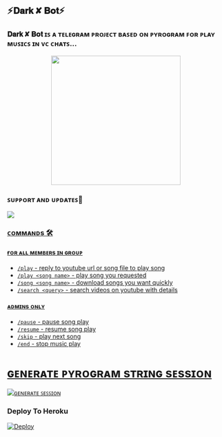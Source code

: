 <h2 align="centre">⚡𝐃𝐚𝐫𝐤 ✘ 𝐁𝐨𝐭⚡</h2>

### 𝐃𝐚𝐫𝐤 ✘ 𝐁𝐨𝐭 ɪꜱ ᴀ ᴛᴇʟᴇɢʀᴀᴍ ᴘʀᴏᴊᴇᴄᴛ ʙᴀꜱᴇᴅ ᴏɴ ᴘʏʀᴏɢʀᴀᴍ ꜰᴏʀ ᴘʟᴀʏ ᴍᴜꜱɪᴄꜱ ɪɴ ᴠᴄ ᴄʜᴀᴛꜱ...

<p align="center"><a href="https://t.me/World_FriendShip_Zone"><img src="https://telegra.ph/file/65be304b45005b8bd84db.jpg" width="300"></a></p>



### ꜱᴜᴘᴘᴏʀᴛ ᴀɴᴅ ᴜᴘᴅᴀᴛᴇꜱ🎑
<a href="https://t.me/World_FriendShip_Zone"><img src="https://img.shields.io/badge/Join-Group%20Support-blue.svg?style=for-the-badge&logo=Telegram">

### ᴄᴏᴍᴍᴀɴᴅs 🛠
#### ғᴏʀ ᴀʟʟ ᴍᴇᴍʙᴇʀs ɪɴ ɢʀᴏᴜᴘ
- `/play` - reply to youtube url or song file to play song
- `/play <song name>` - play song you requested
- `/song <song name>` - download songs you want quickly
- `/search <query>` - search videos on youtube with details

#### ᴀᴅᴍɪɴs ᴏɴʟʏ
- `/pause` - pause song play
- `/resume` - resume song play
- `/skip` - play next song
- `/end` - stop music play


# ɢᴇɴᴇʀᴀᴛᴇ ᴘʏʀᴏɢʀᴀᴍ sᴛʀɪɴɢ sᴇssɪᴏɴ

[![ɢᴇɴᴇʀᴀᴛᴇ ꜱᴇꜱꜱɪᴏɴ](https://img.shields.io/badge/repl.it-generateString-yellowgreen)](https://replit.com/@Sumit9969/GenrateStringSession)


### Deploy To Heroku

[![Deploy](https://www.herokucdn.com/deploy/button.svg)](https://heroku.com/deploy?template=https://github.com/Sumit9969/DarkxMusic)

